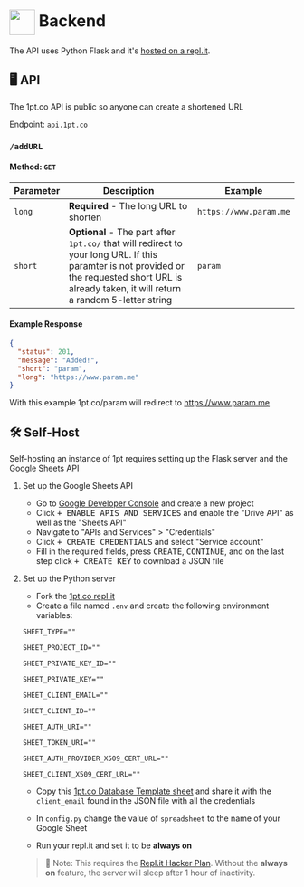 # <img align="center" width="45" src="https://raw.githubusercontent.com/paramt/1pt/master/resources/favicon/android-chrome-512x512.png"> Backend

The API uses Python Flask and it's [hosted on a repl.it](https://repl.it/@paramt/1ptco-API).

## 🖥️ API

The 1pt.co API is public so anyone can create a shortened URL

Endpoint: `api.1pt.co`

### `/addURL`

#### Method: `GET`

| Parameter | Description                                                                                                                                                                                        | Example                |
| --------- | -------------------------------------------------------------------------------------------------------------------------------------------------------------------------------------------------- | ---------------------- |
| `long`    | **Required** - The long URL to shorten                                                                                                                                                             | `https://www.param.me` |
| `short`   | **Optional** - The part after `1pt.co/` that will redirect to your long URL. If this paramter is not provided or the requested short URL is already taken, it will return a random 5-letter string | `param`                |

#### Example Response

```json
{
  "status": 201,
  "message": "Added!",
  "short": "param",
  "long": "https://www.param.me"
}
```

With this example 1pt.co/param will redirect to https://www.param.me

## 🛠️ Self-Host

Self-hosting an instance of 1pt requires setting up the Flask server and the Google Sheets API

1. Set up the Google Sheets API
   - Go to [Google Developer Console](https://console.developers.google.com/apis/dashboard) and create a new project
   - Click <kbd>+ ENABLE APIS AND SERVICES</kbd> and enable the "Drive API" as well as the "Sheets API"
   - Navigate to "APIs and Services" > "Credentials"
   - Click <kbd>+ CREATE CREDENTIALS</kbd> and select "Service account"
   - Fill in the required fields, press <kbd>CREATE</kbd>, <kbd>CONTINUE</kbd>, and on the last step click <kbd>+ CREATE KEY</kbd> to download a JSON file
1. Set up the Python server

   - Fork the [1pt.co repl.it](https://repl.it/@paramt/1ptco-API)
   - Create a file named `.env` and create the following environment variables:

   ```
   SHEET_TYPE=""

   SHEET_PROJECT_ID=""

   SHEET_PRIVATE_KEY_ID=""

   SHEET_PRIVATE_KEY=""

   SHEET_CLIENT_EMAIL=""

   SHEET_CLIENT_ID=""

   SHEET_AUTH_URI=""

   SHEET_TOKEN_URI=""

   SHEET_AUTH_PROVIDER_X509_CERT_URL=""

   SHEET_CLIENT_X509_CERT_URL=""
   ```

   - Copy this [1pt.co Database Template sheet](https://docs.google.com/spreadsheets/d/16y5nLdXFVbmRG3jdzJsa0TOHEbyskc6AQdyhFzKjXto/copy) and share it with the `client_email` found in the JSON file with all the credentials

   - In `config.py` change the value of `spreadsheet` to the name of your Google Sheet

   - Run your repl.it and set it to be **always on**

   > 📝 Note: This requires the [Repl.it Hacker Plan](https://repl.it/site/pricing). Without the **always on** feature, the server will sleep after 1 hour of inactivity.
